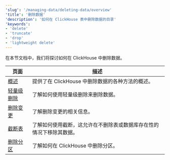 ```yaml
---
'slug': '/managing-data/deleting-data/overview'
'title': '删除数据'
'description': '如何在 ClickHouse 表中删除数据的目录'
'keywords':
- 'delete'
- 'truncate'
- 'drop'
- 'lightweight delete'
---
```




在本节文档中，我们将探讨如何在 ClickHouse 中删除数据。

| 页面                                                               | 描述                                                                                                                       |
|--------------------------------------------------------------------|----------------------------------------------------------------------------------------------------------------------------|
| [概述](/deletes/overview)                                      | 提供了在 ClickHouse 中删除数据的各种方法的概述。                                                                          |
| [轻量级删除](/guides/developer/lightweight-delete)          | 了解如何使用轻量级删除来删除数据。                                                                                            |
| [删除变更](/managing-data/delete_mutations)                   | 了解删除变更的相关信息。                                                                                                    |
| [截断表](/managing-data/truncate)                             | 了解如何使用截断，这允许在不删除表或数据库存在性的情况下移除其数据。                                                      |
| [删除分区](/managing-data/drop_partition)                      | 了解如何在 ClickHouse 中删除分区。                                                                                         |
